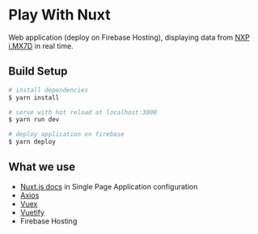 # Play With Nuxt

Web application (deploy on Firebase Hosting), displaying data from [NXP i.MX7D](https://developer.android.com/things/hardware/imx7d-kit.html) 
in real time.

## Build Setup

``` bash
# install dependencies
$ yarn install

# serve with hot reload at localhost:3000
$ yarn run dev

# deploy application on firebase
$ yarn deploy
```

## What we use

* [Nuxt.js docs](https://nuxtjs.org) in Single Page Application configuration
* [Axios](https://github.com/axios/axios)
* [Vuex](https://vuex.vuejs.org/en/intro.html)
* [Vuetify](https://vuetifyjs.com/en/)
* Firebase Hosting
